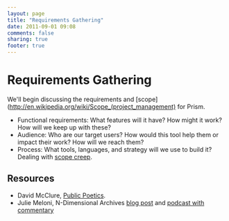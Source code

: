 ```yaml
---
layout: page
title: "Requirements Gathering"
date: 2011-09-01 09:08
comments: false
sharing: true
footer: true
---
```

# Requirements Gathering

We'll begin discussing the requirements and [scope](http://en.wikipedia.org/wiki/Scope_(project_management) for Prism.

* Functional requirements: What features will it have? How might it work? How will we keep up with these?
* Audience: Who are our target users? How would this tool help them or impact their work? How will we reach them?
* Process: What tools, languages, and strategy will we use to build it? Dealing with [scope creep](http://en.wikipedia.org/wiki/Scope_creep).

## Resources

* David McClure, [Public Poetics](http://publicpoetics.org).
* Julie Meloni, N-Dimensional Archives [blog post](http://www.academicsandbox.com/blog/?p=430) and [podcast with commentary](http://www.scholarslab.org/podcasts/julie-meloni-n-dimensional-archives/)


